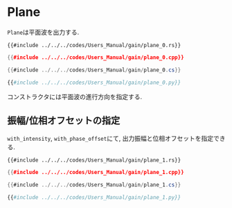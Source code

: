 # Plane

`Plane`は平面波を出力する.

```rust,edition2021
{{#include ../../../codes/Users_Manual/gain/plane_0.rs}}
```

```cpp
{{#include ../../../codes/Users_Manual/gain/plane_0.cpp}}
```

```cs
{{#include ../../../codes/Users_Manual/gain/plane_0.cs}}
```

```python
{{#include ../../../codes/Users_Manual/gain/plane_0.py}}
```

コンストラクタには平面波の進行方向を指定する.

## 振幅/位相オフセットの指定

`with_intensity`, `with_phase_offset`にて, 出力振幅と位相オフセットを指定できる.

```rust,edition2021
{{#include ../../../codes/Users_Manual/gain/plane_1.rs}}
```

```cpp
{{#include ../../../codes/Users_Manual/gain/plane_1.cpp}}
```

```cs
{{#include ../../../codes/Users_Manual/gain/plane_1.cs}}
```

```python
{{#include ../../../codes/Users_Manual/gain/plane_1.py}}
```